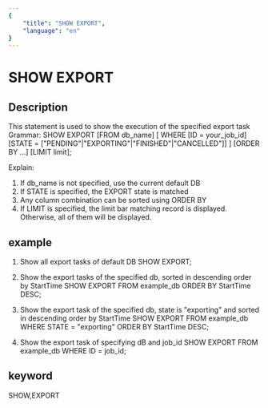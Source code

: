 ```yaml
---
{
    "title": "SHOW EXPORT",
    "language": "en"
}
---
```


<!-- 
Licensed to the Apache Software Foundation (ASF) under one
or more contributor license agreements.  See the NOTICE file
distributed with this work for additional information
regarding copyright ownership.  The ASF licenses this file
to you under the Apache License, Version 2.0 (the
"License"); you may not use this file except in compliance
with the License.  You may obtain a copy of the License at

  http://www.apache.org/licenses/LICENSE-2.0

Unless required by applicable law or agreed to in writing,
software distributed under the License is distributed on an
"AS IS" BASIS, WITHOUT WARRANTIES OR CONDITIONS OF ANY
KIND, either express or implied.  See the License for the
specific language governing permissions and limitations
under the License.
-->

# SHOW EXPORT
## Description
This statement is used to show the execution of the specified export task
Grammar:
        SHOW EXPORT
        [FROM db_name]
        [
            WHERE
            [ID = your_job_id]
            [STATE = ["PENDING"|"EXPORTING"|"FINISHED"|"CANCELLED"]]
        ]
        [ORDER BY ...]
        [LIMIT limit];

Explain:
1) If db_name is not specified, use the current default DB
2) If STATE is specified, the EXPORT state is matched
3) Any column combination can be sorted using ORDER BY
4) If LIMIT is specified, the limit bar matching record is displayed. Otherwise, all of them will be displayed.

## example
1. Show all export tasks of default DB
    SHOW EXPORT;

2. Show the export tasks of the specified db, sorted in descending order by StartTime
    SHOW EXPORT FROM example_db ORDER BY StartTime DESC;

3. Show the export task of the specified db, state is "exporting" and sorted in descending order by StartTime
    SHOW EXPORT FROM example_db WHERE STATE = "exporting" ORDER BY StartTime DESC;

4. Show the export task of specifying dB and job_id
    SHOW EXPORT FROM example_db WHERE ID = job_id;

## keyword
SHOW,EXPORT

